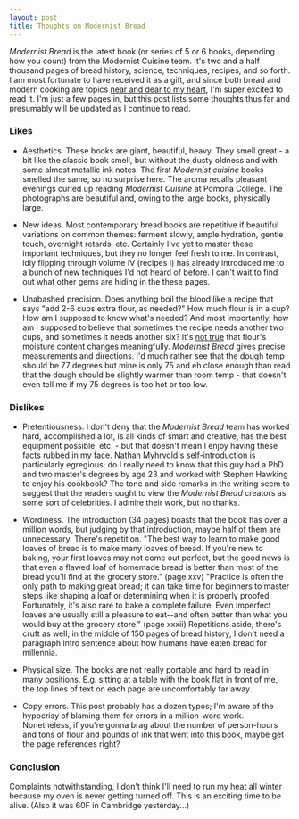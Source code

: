 ```yaml
---
layout: post
title: Thoughts on Modernist Bread
---
```


_Modernist Bread_ is the latest book (or series of 5 or 6 books, depending how you count) from the Modernist Cuisine team. It's two and a half thousand pages of bread history, science, techniques, recipes, and so forth. I am most fortunate to have received it as a gift, and since both bread and modern cooking are topics [near and dear to my heart](https://www.instagram.com/evanjfields/), I'm super excited to read it. I'm just a few pages in, but this post lists some thoughts thus far and presumably will be updated as I continue to read.

### Likes ###
- Aesthetics. These books are giant, beautiful, heavy. They smell great - a bit like the classic book smell, but without the dusty oldness and with some almost metallic ink notes. The first _Modernist cuisine_ books smelled the same, so no surprise here. The aroma recalls pleasant evenings curled up reading _Modernist Cuisine_ at Pomona College. The photographs are beautiful and, owing to the large books, physically large.

- New ideas. Most contemporary bread books are repetitive if beautiful variations on common themes: ferment slowly, ample hydration, gentle touch, overnight retards, etc. Certainly I've yet to master these important techniques, but they no longer feel fresh to me. In contrast, idly flipping through volume IV (recipes I) has already introduced me to a bunch of new techniques I'd not heard of before. I can't wait to find out what other gems are hiding in the these pages.

- Unabashed precision. Does anything boil the blood like a recipe that says "add 2-6 cups extra flour, as needed?" How much flour is in a cup? How am I supposed to know what's needed? And most importantly, how am I supposed to believe that sometimes the recipe needs another two cups, and sometimes it needs another six? It's [not true](http://www.seriouseats.com/2016/09/how-to-avoid-soft-and-sticky-dough-butter-temperature.html) that flour's moisture content changes meaningfully. _Modernist Bread_ gives precise measurements and directions. I'd much rather see that the dough temp should be 77 degrees but mine is only 75 and eh close enough than read that the dough should be slightly warmer than room temp - that doesn't even tell me if my 75 degrees is too hot or too low.

### Dislikes ###
- Pretentiousness. I don't deny that the _Modernist Bread_ team has worked hard, accomplished a lot, is all kinds of smart and creative, has the best equipment possible, etc. - but that doesn't mean I enjoy having these facts rubbed in my face. Nathan Myhrvold's self-introduction is particularly egregious; do I really need to know that this guy had a PhD and two master's degrees by age 23 and worked with Stephen Hawking to enjoy his cookbook? The tone and side remarks in the writing seem to suggest that the readers ought to view the _Modernist Bread_ creators as some sort of celebrities. I admire their work, but no thanks.

- Wordiness. The introduction (34 pages) boasts that the book has over a million words, but judging by that introduction, maybe half of them are unnecessary. There's repetition. "The best way to learn to make good loaves of bread is to make many loaves of bread. If you're new to baking, your first loaves may not come out perfect, but the good news is that even a flawed loaf of homemade bread is better than most of the bread you'll find at the grocery store." (page xxv) "Practice is often the only path to making great bread; it can take time for beginners to master steps like shaping a loaf or determining when it is properly proofed. Fortunately, it's also rare to bake a complete failure. Even imperfect loaves are usually still a pleasure to eat--and often better than what you would buy at the grocery store." (page xxxii) Repetitions aside, there's cruft as well; in the middle of 150 pages of bread history, I don't need a paragraph intro sentence about how humans have eaten bread for millennia.

- Physical size. The books are not really portable and hard to read in many positions. E.g. sitting at a table with the book flat in front of me, the top lines of text on each page are uncomfortably far away.

- Copy errors. This post probably has a dozen typos; I'm aware of the hypocrisy of blaming them for errors in a million-word work. Nonetheless, if you're gonna brag about the number of person-hours and tons of flour and pounds of ink that went into this book, maybe get the page references right?

### Conclusion ###
Complaints notwithstanding, I don't think I'll need to run my heat all winter because my oven is never getting turned off. This is an exciting time to be alive. (Also it was 60F in Cambridge yesterday...)
